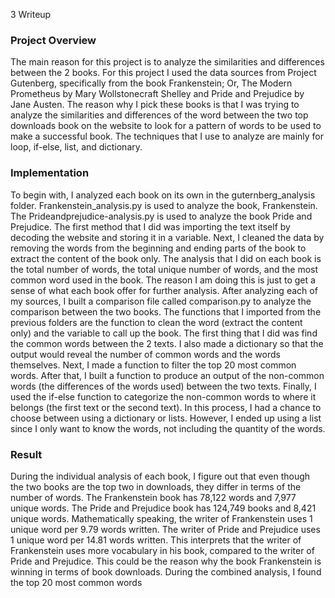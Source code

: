 3 Writeup

### Project Overview
 The main reason for this project is to analyze the similarities and differences between the 2 books. For this project I used the data sources from Project Gutenberg, specifically from the book Frankenstein; Or, The Modern Prometheus by Mary Wollstonecraft Shelley and Pride and Prejudice by Jane Austen. The reason why I pick these books is that I was trying to analyze the similarities and differences of the word between the two top downloads book on the website to look for a pattern of words to be used to make a successful book. The techniques that I use to analyze are mainly for loop, if-else, list, and dictionary.

### Implementation
To begin with, I analyzed each book on its own in the guternberg_analysis folder. Frankenstein_analysis.py is used to analyze the book, Frankenstein. The Prideandprejudice-analysis.py is used to analyze the book Pride and Prejudice. The first method that I did was importing the text itself by decoding the website and storing it in a variable. Next, I cleaned the data by removing the words from the beginning and ending parts of the book to extract the content of the book only. The analysis that I did on each book is the total number of words, the total unique number of words, and the most common word used in the book. The reason I am doing this is just to get a sense of what each book offer for further analysis.
After analyzing each of my sources, I built a comparison file called comparison.py to analyze the comparison between the two books. The functions that I imported from the previous folders are the function to clean the word (extract the content only) and the variable to call up the book. The first thing that I did was find the common words between the 2 texts. I also made a dictionary so that the output would reveal the number of common words and the words themselves. Next, I made a function to filter the top 20 most common words. After that, I built a function to produce an output of the non-common words (the differences of the words used) between the two texts. Finally, I used the if-else function to categorize the non-common words to where it belongs (the first text or the second text). In this process, I had a chance to choose between using a dictionary or lists. However, I ended up using a list since I only want to know the words, not including the quantity of the words.

### Result
During the individual analysis of each book, I figure out that even though the two books are the top two in downloads, they differ in terms of the number of words. The Frankenstein book has 78,122 words and 7,977 unique words. The Pride and Prejudice book has 124,749 books and 8,421 unique words. Mathematically speaking, the writer of Frankenstein uses 1 unique word per 9.79 words written. The writer of Pride and Prejudice uses 1 unique word per 14.81 words written. This interprets that the writer of Frankenstein uses more vocabulary in his book, compared to the writer of Pride and Prejudice. This could be the reason why the book Frankenstein is winning in terms of book downloads.
During the combined analysis, I found the top 20 most common words 